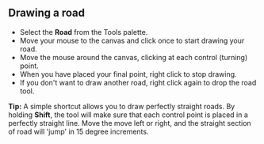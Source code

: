 ## Drawing a road

 - Select the **Road** from the Tools palette.
 - Move your mouse to the canvas and click once to start drawing your road.
 - Move the mouse around the canvas, clicking at each control (turning) point.
 - When you have placed your final point, right click to stop drawing.
 - If you don't want to draw another road, right click again to drop the road tool.

**Tip:** A simple shortcut allows you to draw perfectly straight roads. By holding **Shift**, the tool will make sure that each control point is placed in a perfectly straight line. Move the move left or right, and the straight section of road will 'jump' in 15 degree increments. 
